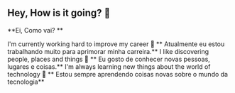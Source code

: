 ## Hey, How is it going? 👋
**Ei, Como vai? **

I'm currently working hard to improve my career 🎯 
** Atualmente eu estou trabalhando muito para aprimorar minha carreira.**
I like discovering people, places and things 🚀
** Eu gosto de conhecer novas pessoas, lugares e coisas.**
I'm always learning new things about the world of technology 🌱
** Estou sempre aprendendo coisas novas sobre o mundo da tecnologia**

<!--
**AlvaroHSC/AlvaroHSC** is a ✨ _special_ ✨ repository because its `README.md` (this file) appears on your GitHub profile.

Here are some ideas to get you started:

- 🔭 I’m currently working on ...
- 🌱 I’m currently learning ...
- 👯 I’m looking to collaborate on ...
- 🤔 I’m looking for help with ...
- 💬 Ask me about ...
- 📫 How to reach me: ...
- 😄 Pronouns: ...
- ⚡ Fun fact: ...
-->
